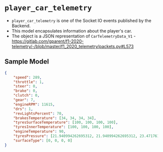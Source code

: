 # `player_car_telemetry`

-   `player_car_telemetry` is one of the Socket IO events published by the Backend.
-   This model encapsulates information about the player's car.
-   The object is a JSON representation of `CarTelemetryData_V1` - https://gitlab.com/gparent/f1-2020-telemetry/-/blob/master/f1_2020_telemetry/packets.py#L573

## Sample Model

```json
{
    "speed": 289,
    "throttle": 1,
    "steer": 0,
    "brake": 0,
    "clutch": 0,
    "gear": 7,
    "engineRPM": 11615,
    "drs": 1,
    "revLightsPercent": 70,
    "brakesTemperature": [34, 34, 34, 34],
    "tyresSurfaceTemperature": [100, 100, 100, 100],
    "tyresInnerTemperature": [100, 100, 100, 100],
    "engineTemperature": 90,
    "tyresPressure": [21.940994262695312, 21.940994262695312, 23.47176170349121, 23.47176170349121],
    "surfaceType": [0, 0, 0, 0]
}
```
